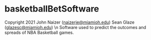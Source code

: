 # basketballBetSoftware
Copyright 2021 John Naizer (naizerje@miamioh.edu) Sean Glaze (glazesc@miamioh.edu) \n
Software used to predict the outcomes and spreads of NBA Basketball games.
